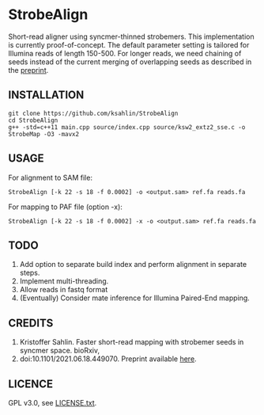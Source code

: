 StrobeAlign
==============

Short-read aligner using syncmer-thinned strobemers. This implementation is currently proof-of-concept. The default parameter setting is tailored for Illumina reads of length 150-500. For longer reads, we need chaining of seeds instead of the current merging of overlapping seeds as described in the [preprint]().


INSTALLATION
----------------

```
git clone https://github.com/ksahlin/StrobeAlign
cd StrobeAlign
g++ -std=c++11 main.cpp source/index.cpp source/ksw2_extz2_sse.c -o StrobeMap -O3 -mavx2
```


USAGE
-------

For alignment to SAM file:

```
StrobeAlign [-k 22 -s 18 -f 0.0002] -o <output.sam> ref.fa reads.fa 
```

For mapping to PAF file (option -x):

```
StrobeAlign [-k 22 -s 18 -f 0.0002] -x -o <output.sam> ref.fa reads.fa 
```

TODO
-------

1. Add option to separate build index and perform alignment in separate steps.
2. Implement multi-threading.
3. Allow reads in fastq format
4. (Eventually) Consider mate inference for Illumina Paired-End mapping.


CREDITS
----------------

1. Kristoffer Sahlin. Faster short-read mapping with strobemer seeds in syncmer space. bioRxiv,
2021. doi:10.1101/2021.06.18.449070. Preprint available [here](https://doi.org/10.1101/2021.06.18.449070).


LICENCE
----------------

GPL v3.0, see [LICENSE.txt](https://github.com/ksahlin/uLTRA/blob/master/LICENCE.txt).


